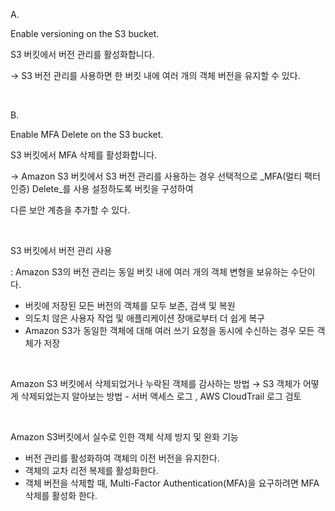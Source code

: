 A.

Enable versioning on the S3 bucket.

S3 버킷에서 버전 관리를 활성화합니다.

→ S3 버전 관리를 사용하면 한 버킷 내에 여러 개의 객체 버전을 유지할 수 있다.

​

B.

Enable MFA Delete on the S3 bucket.

S3 버킷에서 MFA 삭제를 활성화합니다.

→ Amazon S3 버킷에서 S3 버전 관리를 사용하는 경우 선택적으로 _MFA(멀티 팩터 인증) Delete_를 사용 설정하도록 버킷을 구성하여

다른 보안 계층을 추가할 수 있다.

​

S3 버킷에서 버전 관리 사용

: Amazon S3의 버전 관리는 동일 버킷 내에 여러 개의 객체 변형을 보유하는 수단이다.

- 버킷에 저장된 모든 버전의 객체를 모두 보존, 검색 및 복원
- 의도치 않은 사용자 작업 및 애플리케이션 장애로부터 더 쉽게 복구
- Amazon S3가 동일한 객체에 대해 여러 쓰기 요청을 동시에 수신하는 경우 모든 객체가 저장

​

Amazon S3 버킷에서 삭제되었거나 누락된 객체를 감사하는 방법
→ S3 객체가 어떻게 삭제되었는지 알아보는 방법 - 서버 액세스 로그 , AWS CloudTrail 로그 검토

​

Amazon S3버킷에서 실수로 인한 객체 삭제 방지 및 완화 기능
- 버전 관리를 활성화하여 객체의 이전 버전을 유지한다.
- 객체의 교차 리전 복제를 활성화한다.
- 객체 버전을 삭제할 때, Multi-Factor Authentication(MFA)을 요구하려면 MFA 삭제를 활성화 한다.